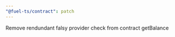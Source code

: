 ```yaml
---
"@fuel-ts/contract": patch
---
```


Remove rendundant falsy provider check from contract getBalance
